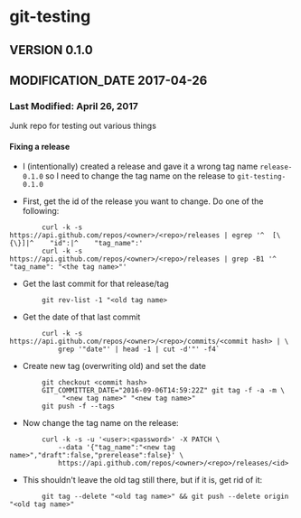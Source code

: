 # git-testing

## VERSION 0.1.0
## MODIFICATION_DATE 2017-04-26

### Last Modified: April 26, 2017

Junk repo for testing out various things

#### Fixing a release
* I (intentionally) created a release and gave it a wrong tag name `release-0.1.0`
  so I need to change the tag name on the release to `git-testing-0.1.0`

* First, get the id of the release you want to change. Do one of the following:
```
        curl -k -s https://api.github.com/repos/<owner>/<repo>/releases | egrep '^  [\{\}]|^    "id":|^    "tag_name":'
        curl -k -s https://api.github.com/repos/<owner>/<repo>/releases | grep -B1 '^    "tag_name": "<the tag name>"'
```

* Get the last commit for that release/tag
```
        git rev-list -1 "<old tag name>
```

* Get the date of that last commit
```
        curl -k -s https://api.github.com/repos/<owner>/<repo>/commits/<commit hash> | \
            grep '"date"' | head -1 | cut -d'"' -f4`
```

* Create new tag (overwriting old) and set the date
```
        git checkout <commit hash>
        GIT_COMMITTER_DATE="2016-09-06T14:59:22Z" git tag -f -a -m \
             "<new tag name>" "<new tag name>"
        git push -f --tags
```

* Now change the tag name on the release:
```
        curl -k -s -u '<user>:<password>' -X PATCH \
            --data '{"tag_name":"<new tag name>","draft":false,"prerelease":false}' \
            https://api.github.com/repos/<owner>/<repo>/releases/<id>
```

* This shouldn't leave the old tag still there, but if it is, get rid of it:
```
        git tag --delete "<old tag name>" && git push --delete origin "<old tag name>"
```
